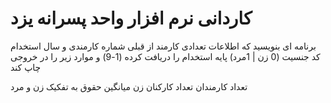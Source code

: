 # کاردانی نرم افزار واحد پسرانه یزد


برنامه ای بنویسید که اطلاعات تعدادی کارمند از قبلی شماره کارمندی و سال استخدام کد جنسیت (0 زن | 1مرد)
پایه استخدام را دریافت کرده (1-9)
و موارد زیر را در خروجی چاپ کند

تعداد کارمندان
تعداد کارکنان زن
میانگین حقوق به تفکیک زن و مرد